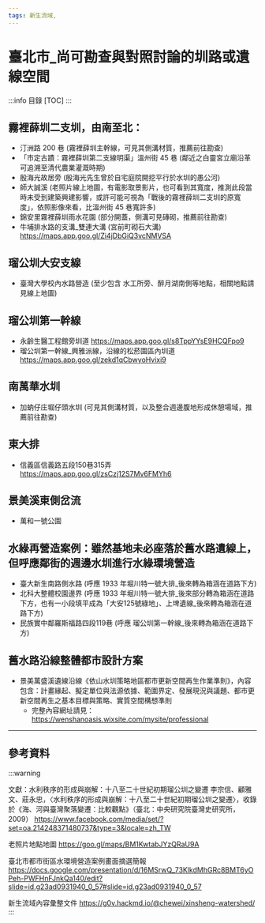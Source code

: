 ```yaml
---
tags: 新生流域,
---
```


# 臺北市_尚可勘查與對照討論的圳路或遺線空間

:::info
目錄
[TOC]
:::

## 霧裡薛圳二支圳，由南至北：
- 汀洲路 200 巷 (霧裡薛圳主幹線，可見其側溝材質，推薦前往勘查)
- 「市定古蹟：霧裡薛圳第二支線明渠」溫州街 45 巷 (鄰近之白靈宮立廟沿革可追溯至清代農業灌溉時期)
- 殷海光故居旁 (殷海光先生曾於自宅庭院開挖平行於水圳的愚公河)
- 師大誠溪 (老照片線上地圖，有電影取景影片，也可看到其寬度，推測此段當時未受到建築興建影響，或許可能可視為「戰後的霧裡薛圳二支圳的原寬度」，依照影像來看，比溫州街 45 巷寬許多)
- 錦安里霧裡薛圳雨水花園 (部分開蓋，側溝可見磚砌，推薦前往勘查)
- 牛埔排水路的支溝_雙連大溝 (宮前町砌石大溝) https://maps.app.goo.gl/Zi4jDbGiQ3vcNMVSA

## 瑠公圳大安支線
- 臺灣大學校內水路營造 (至少包含 水工所旁、醉月湖南側等地點，相關地點請見線上地圖)

## 瑠公圳第一幹線
- 永齡生醫工程館旁圳道 https://maps.app.goo.gl/s8TppYYsE9HCQFpo9
- 瑠公圳第一幹線_興雅派線，沿線的松菸園區內圳道 https://maps.app.goo.gl/zekd1qCbwyoHvixi9

## 南萬華水圳
- 加蚋仔庄堀仔頭水圳 (可見其側溝材質，以及整合週邊腹地形成休憩場域，推薦前往勘查)

## 東大排
- 信義區信義路五段150巷315弄 https://maps.app.goo.gl/zsCzj12S7Mv6FMYh6

## 景美溪東側岔流
- 萬和一號公園

## 水綠再營造案例：雖然基地未必座落於舊水路遺線上，但呼應鄰街的週邊水圳進行水綠環境營造
- 臺大新生南路側水路 (呼應 1933 年堀川特一號大排_後來轉為箱涵在道路下方)
- 北科大整體校園邊界 (呼應 1933 年堀川特一號大排_後來部分轉為箱涵在道路下方，也有一小段填平成為「大安125號綠地」、上埤遺線_後來轉為箱涵在道路下方)
- 民族實中鄰羅斯福路四段119巷 (呼應 瑠公圳第一幹線_後來轉為箱涵在道路下方) 

## 舊水路沿線整體都市設計方案
- 景美萬盛溪遺線沿線《依山水圳策略地區都市更新空間再生作業準則》，內容包含：計畫緣起、擬定單位與法源依據、範圍界定、發展現況與議題、都市更新空間再生之基本目標與策略、實質空間構想準則
    - 完整內容網址請見：https://wenshanoasis.wixsite.com/mysite/professional

---

## 參考資料

:::warning

文獻：水利秩序的形成與崩解：十八至二十世紀初期瑠公圳之變遷
李宗信、顧雅文、莊永忠，〈水利秩序的形成與崩解：十八至二十世紀初期瑠公圳之變遷〉，收錄於《海、河與臺灣聚落變遷：比較觀點》（臺北：中央研究院臺灣史研究所，2009）
https://www.facebook.com/media/set/?set=oa.214248371480737&type=3&locale=zh_TW

老照片地點地圖
https://goo.gl/maps/BM1KwtabJYzQRaU9A

臺北市都市街區水環境營造案例畫面摘選簡報
https://docs.google.com/presentation/d/16MSrwQ_73KlkdMhGRc8BMT6yOPeh-PWFHnFJnkQa140/edit?slide=id.g23ad0931940_0_57#slide=id.g23ad0931940_0_57

新生流域內容彙整文件
https://g0v.hackmd.io/@chewei/xinsheng-watershed/
:::